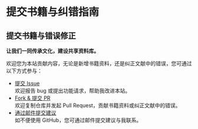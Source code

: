 # 提交书籍与纠错指南

## 提交书籍与错误修正

**让我们一同传承文化，建设共享资料库。**

欢迎您为本站贡献内容，无论是新增书籍资料，还是纠正文献中的错误，您可通过以下方式参与：

- [提交 Issue](https://github.com/let-fate/book/issues/new)  
   欢迎报告 bug 或提出功能请求，帮助我改进本站。
- [Fork & 提交 PR](https://github.com/let-fate/book/fork)  
  欢迎复制仓库并发起 Pull Request，贡献书籍资料或纠正文献中的错误。
- [通过邮件提交建议](coaixy@qq.com)  
  如不便使用 GitHub，您可通过邮件提交建议与我联系。
